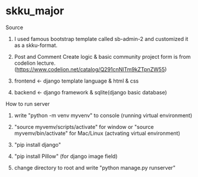 # skku_major

Source

1. I used famous bootstrap template called sb-admin-2 and customized it as a skku-format.

2. Post and Comment Create logic & basic community project form is from codelion lecture. (https://www.codelion.net/catalog/Q291cnNlTm9kZTpnZW55)

3. frontend <- django template language & html & css

4. backend <- django framework & sqlite(django basic database)

How to run server

1. write "python -m venv myvenv" to console (running virtual environment)

2. "source myvemv/scripts/activate" for window or "source myvemv/bin/activate" for Mac/Linux (actvating virtual environment)

3. "pip install django"

4. "pip install Pillow" (for django image field)

5. change directory to root and write "python manage.py runserver"
